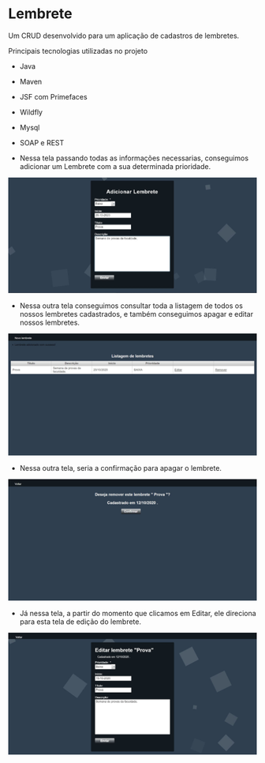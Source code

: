 # Lembrete
Um CRUD desenvolvido para um aplicação de cadastros de lembretes.

Principais tecnologias utilizadas no projeto

- Java
- Maven
- JSF com Primefaces
- Wildfly
- Mysql
- SOAP e REST



- Nessa tela passando todas as informações necessarias, conseguimos adicionar um Lembrete com a sua determinada prioridade. 
<img src=imagens_aplicacao/adicionar_lembrete.JPG />

- Nessa outra tela conseguimos consultar toda a  listagem de todos os nossos lembretes cadastrados, e também conseguimos apagar e editar nossos lembretes. 
<img src=imagens_aplicacao/listagem_lembrete.JPG />

- Nessa outra tela, seria a confirmação para apagar o lembrete.
<img src=imagens_aplicacao/apagar_lembrete.JPG />

- Já nessa tela, a partir do momento que clicamos em Editar, ele direciona para esta tela de edição do lembrete.
<img src=imagens_aplicacao/editar_lembrete.JPG />
